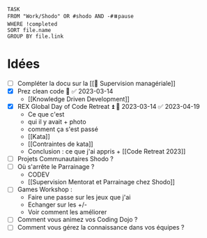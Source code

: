 
```dataview
TASK 
FROM "Work/Shodo" OR #shodo AND -#⏸️pause
WHERE !completed
SORT file.name
GROUP BY file.link
```
# Idées

- [ ] Compléter la docu sur la [[🔭 Supervision managériale]]
- [x] Prez clean code 🔽 ✅ 2023-03-14
	- [[Knowledge Driven Development]] 
- [x] REX Global Day of Code Retreat ⏫ 📅 2023-03-14 ✅ 2023-04-19
	- Ce que c'est
	- qui il y avait + photo
	- comment ça s'est passé
	- [[Kata]]
	- [[Contraintes de kata]]
	- Conclusion : ce que j'ai appris + [[Code Retreat 2023]]
- [ ] Projets Communautaires Shodo ?
- [ ] Où s'arrête le Parrainage ? 
	- CODEV
	- [[Supervision Mentorat et Parrainage chez Shodo]]
- [ ] Games Workshop :
	- Faire une passe sur les jeux que j'ai 
	- Echanger sur les +/-
	- Voir comment les améliorer
- [ ] Comment vous animez vos Coding Dojo ?
- [ ] Comment vous gérez la connaissance dans vos équipes ?
